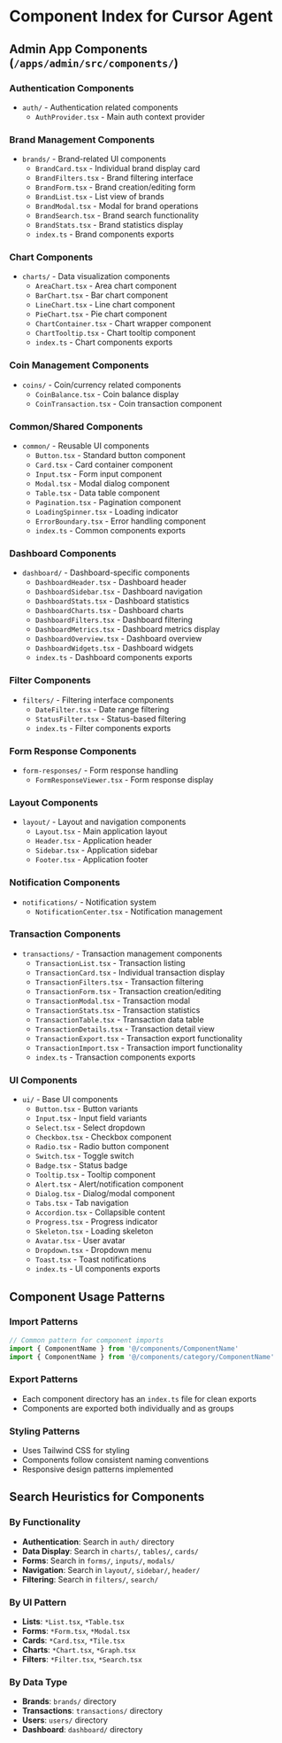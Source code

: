 # Component Index for Cursor Agent

## Admin App Components (`/apps/admin/src/components/`)

### Authentication Components
- `auth/` - Authentication related components
  - `AuthProvider.tsx` - Main auth context provider

### Brand Management Components
- `brands/` - Brand-related UI components
  - `BrandCard.tsx` - Individual brand display card
  - `BrandFilters.tsx` - Brand filtering interface
  - `BrandForm.tsx` - Brand creation/editing form
  - `BrandList.tsx` - List view of brands
  - `BrandModal.tsx` - Modal for brand operations
  - `BrandSearch.tsx` - Brand search functionality
  - `BrandStats.tsx` - Brand statistics display
  - `index.ts` - Brand components exports

### Chart Components
- `charts/` - Data visualization components
  - `AreaChart.tsx` - Area chart component
  - `BarChart.tsx` - Bar chart component
  - `LineChart.tsx` - Line chart component
  - `PieChart.tsx` - Pie chart component
  - `ChartContainer.tsx` - Chart wrapper component
  - `ChartTooltip.tsx` - Chart tooltip component
  - `index.ts` - Chart components exports

### Coin Management Components
- `coins/` - Coin/currency related components
  - `CoinBalance.tsx` - Coin balance display
  - `CoinTransaction.tsx` - Coin transaction component

### Common/Shared Components
- `common/` - Reusable UI components
  - `Button.tsx` - Standard button component
  - `Card.tsx` - Card container component
  - `Input.tsx` - Form input component
  - `Modal.tsx` - Modal dialog component
  - `Table.tsx` - Data table component
  - `Pagination.tsx` - Pagination component
  - `LoadingSpinner.tsx` - Loading indicator
  - `ErrorBoundary.tsx` - Error handling component
  - `index.ts` - Common components exports

### Dashboard Components
- `dashboard/` - Dashboard-specific components
  - `DashboardHeader.tsx` - Dashboard header
  - `DashboardSidebar.tsx` - Dashboard navigation
  - `DashboardStats.tsx` - Dashboard statistics
  - `DashboardCharts.tsx` - Dashboard charts
  - `DashboardFilters.tsx` - Dashboard filtering
  - `DashboardMetrics.tsx` - Dashboard metrics display
  - `DashboardOverview.tsx` - Dashboard overview
  - `DashboardWidgets.tsx` - Dashboard widgets
  - `index.ts` - Dashboard components exports

### Filter Components
- `filters/` - Filtering interface components
  - `DateFilter.tsx` - Date range filtering
  - `StatusFilter.tsx` - Status-based filtering
  - `index.ts` - Filter components exports

### Form Response Components
- `form-responses/` - Form response handling
  - `FormResponseViewer.tsx` - Form response display

### Layout Components
- `layout/` - Layout and navigation components
  - `Layout.tsx` - Main application layout
  - `Header.tsx` - Application header
  - `Sidebar.tsx` - Application sidebar
  - `Footer.tsx` - Application footer

### Notification Components
- `notifications/` - Notification system
  - `NotificationCenter.tsx` - Notification management

### Transaction Components
- `transactions/` - Transaction management components
  - `TransactionList.tsx` - Transaction listing
  - `TransactionCard.tsx` - Individual transaction display
  - `TransactionFilters.tsx` - Transaction filtering
  - `TransactionForm.tsx` - Transaction creation/editing
  - `TransactionModal.tsx` - Transaction modal
  - `TransactionStats.tsx` - Transaction statistics
  - `TransactionTable.tsx` - Transaction data table
  - `TransactionDetails.tsx` - Transaction detail view
  - `TransactionExport.tsx` - Transaction export functionality
  - `TransactionImport.tsx` - Transaction import functionality
  - `index.ts` - Transaction components exports

### UI Components
- `ui/` - Base UI components
  - `Button.tsx` - Button variants
  - `Input.tsx` - Input field variants
  - `Select.tsx` - Select dropdown
  - `Checkbox.tsx` - Checkbox component
  - `Radio.tsx` - Radio button component
  - `Switch.tsx` - Toggle switch
  - `Badge.tsx` - Status badge
  - `Tooltip.tsx` - Tooltip component
  - `Alert.tsx` - Alert/notification component
  - `Dialog.tsx` - Dialog/modal component
  - `Tabs.tsx` - Tab navigation
  - `Accordion.tsx` - Collapsible content
  - `Progress.tsx` - Progress indicator
  - `Skeleton.tsx` - Loading skeleton
  - `Avatar.tsx` - User avatar
  - `Dropdown.tsx` - Dropdown menu
  - `Toast.tsx` - Toast notifications
  - `index.ts` - UI components exports

## Component Usage Patterns

### Import Patterns
```typescript
// Common pattern for component imports
import { ComponentName } from '@/components/ComponentName'
import { ComponentName } from '@/components/category/ComponentName'
```

### Export Patterns
- Each component directory has an `index.ts` file for clean exports
- Components are exported both individually and as groups

### Styling Patterns
- Uses Tailwind CSS for styling
- Components follow consistent naming conventions
- Responsive design patterns implemented

## Search Heuristics for Components

### By Functionality
- **Authentication**: Search in `auth/` directory
- **Data Display**: Search in `charts/`, `tables/`, `cards/`
- **Forms**: Search in `forms/`, `inputs/`, `modals/`
- **Navigation**: Search in `layout/`, `sidebar/`, `header/`
- **Filtering**: Search in `filters/`, `search/`

### By UI Pattern
- **Lists**: `*List.tsx`, `*Table.tsx`
- **Forms**: `*Form.tsx`, `*Modal.tsx`
- **Cards**: `*Card.tsx`, `*Tile.tsx`
- **Charts**: `*Chart.tsx`, `*Graph.tsx`
- **Filters**: `*Filter.tsx`, `*Search.tsx`

### By Data Type
- **Brands**: `brands/` directory
- **Transactions**: `transactions/` directory
- **Users**: `users/` directory
- **Dashboard**: `dashboard/` directory

